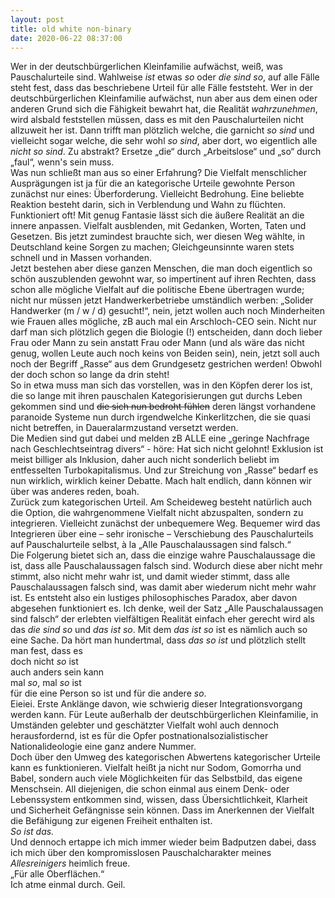 ```yaml
---
layout: post
title: old white non-binary
date: 2020-06-22 08:37:00
---
```


Wer in der deutschbürgerlichen Kleinfamilie aufwächst, weiß, was Pauschalurteile sind. Wahlweise *ist* etwas *so* oder *die sind so*, auf alle Fälle steht fest, dass das beschriebene Urteil für alle Fälle feststeht. Wer in der deutschbürgerlichen Kleinfamilie aufwächst, nun aber aus dem einen oder anderen Grund sich die Fähigkeit bewahrt hat, die Realität *wahrzunehmen*, wird alsbald feststellen müssen, dass es mit den Pauschalurteilen nicht allzuweit her ist. Dann trifft man plötzlich welche, die garnicht *so sind* und vielleicht sogar welche, die sehr wohl *so sind*, aber dort, wo eigentlich alle *nicht so sind*. Zu abstrakt? Ersetze „die“ durch „Arbeitslose“ und „so“ durch „faul“, wenn's sein muss.<br>
Was nun schließt man aus so einer Erfahrung? Die Vielfalt menschlicher Ausprägungen ist ja für die an kategorische Urteile gewohnte Person zunächst nur eines: Überforderung. Vielleicht Bedrohung. Eine beliebte Reaktion besteht darin, sich in Verblendung und Wahn zu flüchten. Funktioniert oft! Mit genug Fantasie lässt sich die äußere Realität an die innere anpassen. Vielfalt ausblenden, mit Gedanken, Worten, Taten und Gesetzen. Bis jetzt zumindest brauchte sich, wer diesen Weg wählte, in Deutschland keine Sorgen zu machen; Gleichgeunsinnte waren stets schnell und in Massen vorhanden.<br>
Jetzt bestehen aber diese ganzen Menschen, die man doch eigentlich so schön auszublenden gewohnt war, so impertinent auf ihren Rechten, dass schon alle mögliche Vielfalt auf die politische Ebene übertragen wurde; nicht nur müssen jetzt Handwerkerbetriebe umständlich werben: „Solider Handwerker (m / w / d) gesucht!“, nein, jetzt wollen auch noch Minderheiten wie Frauen alles mögliche, zB auch mal ein Arschloch-CEO sein. Nicht nur darf man sich plötzlich gegen die Biologie (!) entscheiden, dann doch lieber Frau oder Mann zu sein anstatt Frau oder Mann (und als wäre das nicht genug, wollen Leute auch noch keins von Beiden sein), nein, jetzt soll auch noch der Begriff „Rasse“ aus dem Grundgesetz gestrichen werden! Obwohl der doch schon so lange da drin steht!<br>
So in etwa muss man sich das vorstellen, was in den Köpfen derer los ist, die so lange mit ihren pauschalen Kategorisierungen gut durchs Leben gekommen sind und <del>die sich nun bedroht fühlen</del> deren längst vorhandene paranoide Systeme nun durch irgendwelche Kinkerlitzchen, die sie quasi nicht betreffen, in Daueralarmzustand versetzt werden.<br>
Die Medien sind gut dabei und melden zB ALLE eine „geringe Nachfrage nach Geschlechtseintrag divers“ - höre: Hat sich nicht gelohnt! Exklusion ist meist billiger als Inklusion, daher auch nicht sonderlich beliebt im entfesselten Turbokapitalismus. Und zur Streichung von „Rasse“ bedarf es nun wirklich, wirklich keiner Debatte. Mach halt endlich, dann können wir über was anderes reden, boah.<br>
Zurück zum kategorischen Urteil. Am Scheideweg besteht natürlich auch die Option, die wahrgenommene Vielfalt nicht abzuspalten, sondern zu integrieren. Vielleicht zunächst der unbequemere Weg. Bequemer wird das Integrieren über eine – sehr ironische – Verschiebung des Pauschalurteils auf Pauschalurteile selbst, à la „Alle Pauschalaussagen sind falsch.“ <br>
Die Folgerung bietet sich an, dass die einzige wahre Pauschalaussage die ist, dass alle Pauschalaussagen falsch sind. Wodurch diese aber nicht mehr stimmt, also nicht mehr wahr ist, und damit wieder stimmt, dass alle Pauschalaussagen falsch sind, was damit aber wiederum nicht mehr wahr ist. Es entsteht also ein lustiges philosophisches Paradox, aber davon abgesehen funktioniert es. Ich denke, weil der Satz „Alle Pauschalaussagen sind falsch“ der erlebten vielfältigen Realität einfach eher gerecht wird als das *die sind so* und *das ist so*.
Mit dem *das ist so* ist es nämlich auch so eine Sache. Da hört man hundertmal, dass *das so ist* und plötzlich stellt man fest, dass es <br>
doch nicht *so* ist<br>
auch anders sein kann<br>
mal *so*, mal *so* ist<br>
für die eine Person so ist und für die andere *so*.<br>
Eieiei. Erste Anklänge davon, wie schwierig dieser Integrationsvorgang werden kann. Für Leute außerhalb der deutschbürgerlichen Kleinfamilie, in Umständen gelebter und geschätzter Vielfalt wohl auch dennoch herausfordernd, ist es für die Opfer postnationalsozialistischer Nationalideologie eine ganz andere Nummer.<br>
Doch über den Umweg des kategorischen Abwertens kategorischer Urteile kann es funktionieren. Vielfalt heißt ja nicht nur Sodom, Gomorrha und Babel, sondern auch viele Möglichkeiten für das Selbstbild, das eigene Menschsein. All diejenigen, die schon einmal aus einem Denk- oder Lebenssystem entkommen sind, wissen, dass Übersichtlichkeit, Klarheit und Sicherheit Gefängnisse sein können. Dass im Anerkennen der Vielfalt die Befähigung zur eigenen Freiheit enthalten ist.<br>
*So ist das.*<br>
Und dennoch ertappe ich mich immer wieder beim Badputzen dabei, dass ich mich über den kompromisslosen Pauschalcharakter meines *Allesreinigers* heimlich freue.<br>
„Für alle Oberflächen.“ <br>
Ich atme einmal durch. Geil.
